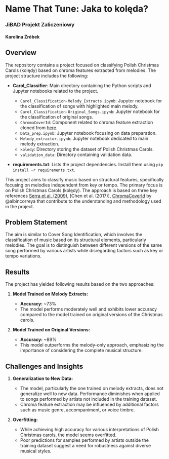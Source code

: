 # Name That Tune: Jaka to kolęda?
### JiBAD Projekt Zaliczeniowy
#### Karolina Źróbek

## Overview

The repository contains a project focused on classifying Polish Christmas Carols (kolędy) based on chroma features extracted from melodies. The project structure includes the following:

- **Carol_Classifier**: Main directory containing the Python scripts and Jupyter notebooks related to the project.
  - `Carol_Classification-Melody_Extracts.ipynb`: Jupyter notebook for the classification of songs with highlighted main melody.
  - `Carol_Classification-Original_Songs.ipynb`: Jupyter notebook for the classification of original songs.
  - `ChromaCoverId`: Component related to chroma feature extraction cloned from [here](https://github.com/albincorreya/ChromaCoverId).
  - `Data_prep.ipynb`: Jupyter notebook focusing on data preparation.
  - `Melody_extractor.ipynb`: Jupyter notebook dedicated to main melody extraction.
  - `koledy`: Directory storing the dataset of Polish Christmas Carols.
  - `validation_data`: Directory containing validation data.

- **requirements.txt**: Lists the project dependencies. Install them using `pip install -r requirements.txt`.


This project aims to classify music based on structural features, specifically focusing on melodies independent from key or tempo. The primary focus is on Polish Christmas Carols (kolędy). The approach is based on three key references [Serra et al. (2009)](https://iopscience.iop.org/article/10.1088/1367-2630/11/9/093017), [Chen et al. (2017)], [ChromaCoverId](https://github.com/albincorreya/ChromaCoverId/) by @albincorreya that contribute to the understanding and methodology used in the project.

## Problem Statement

The aim is similar to Cover Song Identification, which involves the classification of music based on its structural elements, particularly melodies. The goal is to distinguish between different versions of the same song performed by various artists while disregarding factors such as key or tempo variations.

## Results

The project has yielded following results based on the two approaches:

1. **Model Trained on Melody Extracts:**
   - **Accuracy:** ~73%
   - The model performs moderately well and exhibits lower accuracy compared to the model trained on original versions of the Christmas carols.
   
2. **Model Trained on Original Versions:**
   - **Accuracy:** ~89%
   - This model outperforms the melody-only approach, emphasizing the importance of considering the complete musical structure.

## Challenges and Insights

1. **Generalization to New Data:**
   - The model, particularly the one trained on melody extracts, does not generalize well to new data. Performance diminishes when applied to songs performed by artists not included in the training dataset.
   - Chroma feature extraction may be influenced by additional factors such as music genre, accompaniment, or voice timbre.

2. **Overfitting:**
   - While achieving high accuracy for various interpretations of Polish Christmas carols, the model seems overfitted.
   - Poor predictions for samples performed by artists outside the training dataset suggest a need for robustness against diverse musical styles.

